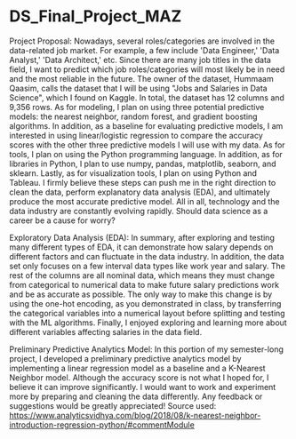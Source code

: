 # DS_Final_Project_MAZ
Project Proposal: 
Nowadays, several roles/categories are involved in the data-related job market. For example, a few include 'Data Engineer,' 'Data Analyst,' 'Data Architect,' etc. Since there are many job titles in the data field, I want to predict which job roles/categories will most likely be in need and the most reliable in the future. The owner of the dataset, Hummaam Qaasim, calls the dataset that I will be using "Jobs and Salaries in Data Science", which I found on Kaggle. In total, the dataset has 12 columns and 9,356 rows. As for modeling, I plan on using three potential predictive models: the nearest neighbor, random forest, and gradient boosting algorithms. In addition, as a baseline for evaluating predictive models, I am interested in using linear/logistic regression to compare the accuracy scores with the other three predictive models I will use with my data. As for tools, I plan on using the Python programming language. In addition, as for libraries in Python, I plan to use numpy, pandas, matplotlib, seaborn, and sklearn. Lastly, as for visualization tools, I plan on using Python and Tableau. I firmly believe these steps can push me in the right direction to clean the data, perform explanatory data analysis (EDA), and ultimately produce the most accurate predictive model. All in all, technology and the data industry are constantly evolving rapidly. Should data science as a career be a cause for worry?

Exploratory Data Analysis (EDA): 
In summary, after exploring and testing many different types of EDA, it can demonstrate how salary depends on different factors and can fluctuate in the data industry. In addition, the data set only focuses on a few interval data types like work year and salary. The rest of the columns are all nominal data, which means they must change from categorical to numerical data to make future salary predictions work and be as accurate as possible. The only way to make this change is by using the one-hot encoding, as you demonstrated in class, by transferring the categorical variables into a numerical layout before splitting and testing with the ML algorithms. Finally, I enjoyed exploring and learning more about different variables affecting salaries in the data field. 

Preliminary Predictive Analytics Model: 
In this portion of my semester-long project, I developed a preliminary predictive analytics model by implementing a linear regression model as a baseline and a K-Nearest Neighbor model. Although the accuracy score is not what I hoped for, I believe it can improve significantly. I would want to work and experiment more by preparing and cleaning the data differently. Any feedback or suggestions would be greatly appreciated!
Source used: https://www.analyticsvidhya.com/blog/2018/08/k-nearest-neighbor-introduction-regression-python/#commentModule
